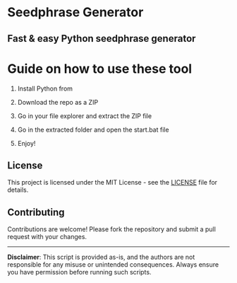 # Seedphrase Generator         
          
## Fast & easy Python seedphrase generator          
                 
# Guide on how to use these tool            
                
1. Install Python from            
     
2. Download the repo as a ZIP           
       
3. Go in your file explorer and extract the ZIP file       
             
4. Go in the extracted folder and open the start.bat file         
             
5. Enjoy!           
               
## License              
        
This project is licensed under the MIT License - see the [LICENSE](LICENSE) file for details.                   
    
## Contributing      
         
Contributions are welcome! Please fork the repository and submit a pull request with your changes.              
         
---        
          
**Disclaimer**: This script is provided as-is, and the authors are not responsible for any misuse or unintended consequences. Always ensure you have permission before running such scripts.             